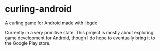 curling-android
===============

A curling game for Android made with libgdx


Currently in a very primitive state. This project is mostly about exploring game development for Android, though I do hope to eventually bring it to the Google Play store.

